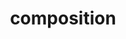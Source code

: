 ---
title: "composition"
description: "A CLI tool to understand the composition of your codebase"
start_date: "October 28 2024"
end_date: "May 2 2025"
is_published: true
is_pinned: true
is_important: true
project_tags:
- Rust
repository_link: "https://github.com/lalitm1004/composition"
---